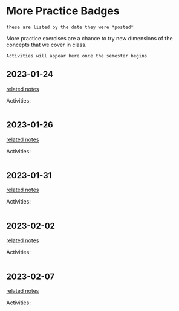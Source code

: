 # More Practice Badges

```{note}
these are listed by the date they were *posted*
```

More practice exercises are a chance to try new dimensions of the concepts that we 
cover in class. 


```{note}
Activities will appear here once the semester begins
```

<!-- ```{important}
The grade free zone covers classes .
``` -->

## 2023-01-24

[related notes](../notes/2023-01-24)

Activities:
```{include} ../_practice/2023-01-24.md
```

## 2023-01-26

[related notes](../notes/2023-01-26)

Activities:
```{include} ../_practice/2023-01-26.md
```

## 2023-01-31

[related notes](../notes/2023-01-31)

Activities:
```{include} ../_practice/2023-01-31.md
```

## 2023-02-02

[related notes](../notes/2023-02-02)

Activities:
```{include} ../_practice/2023-02-02.md
```
## 2023-02-07

[related notes](../notes/2023-02-07)

Activities:
```{include} ../_practice/2023-02-07.md
```